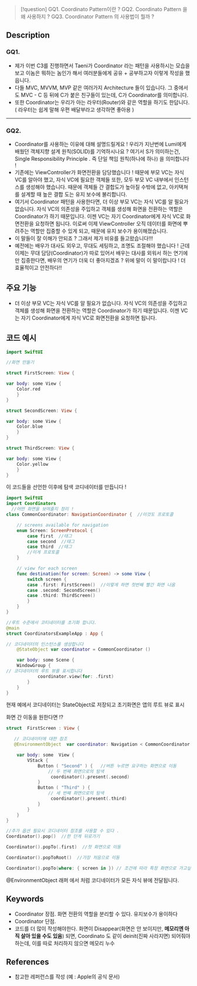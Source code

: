 > [!question] 
> GQ1. Coordinato Pattern이란 ? 
> GQ2. Coordinato Pattern 을 왜 사용하지 ? 
> GQ3. Coordinator Pattern 의 사용법이 뭘까 ?

## Description

### GQ1.

- 제가 이번 C3를 진행하면서 Taeni가 Coordinator 라는 패턴을 사용하시는 모습을 보고 이놈은 뭐하는 놈인가 해서 여러분들에게 공유 + 공부하고자 이렇게 작성을 했읍니다.
- 다들 MVC, MVVM, MVP 같은 여러가지 Architecture 들이 있습니다. 그 중에서도 MVC - C 등 뒤에 C가 붙은 친구들이 있는데, C가 Coordinator를 의미합니다.
- 또한 Coordinator는 우리가 아는 라우터(Router)와 같은 역할을 하기도 한답니다. ( 라우터는 쉽게 말해 우편 배달부라고 생각하면 좋아용 )

---

### GQ2.

- Coordinator를 사용하는 이유에 대해 설명드릴게요 ! 우리가 지난번에 Lumi에게 배웠던 객체지향 설계 원칙(SOLID)를 기억하시나요 ? 여기서 S가 의미하는건, Single Responsibility Principle . 즉 단일 책임 원칙(하나에 하나) 을 의미합니다 !
- 기존에는 ViewController가 화면전환을 담당했습니다 ! 때문에 부모 VC는 자식 VC를 알아야 했고, 자식 VC에 필요한 객체들 또한, 모두 부모 VC 내부에서 인스턴스를 생성해야 했습니다. 때문에 객체들 간 결합도가 높아질 수밖에 없고, 아키택쳐를 설계할 때 높은 결합 도는 유지 보수에 불리합니다.
- 여기서 Coordinator 패턴을 사용한다면, 더 이상 부모 VC는 자식 VC를 알 필요가 없습니다. 자식 VC의 의존성을 주입하고 객체를 생성해 화면을 전환하는 역할은 Coordinator가 하기 때문입니다. 이젠 VC는 자기 Coordinator에게 자식 VC로 화면전환을 요청하면 됩니다. 이로써 이제 ViewController 오직 데이터를 화면에 뿌려주는 역할만 집중할 수 있게 되고, 때문에 유지 보수가 용이해졌습니다.
- 이 말들이 잘 이해가 안되죠 ? 그래서 제가 비유를 들고왔습니다!!!
- 예전에는 배우가 대사도 외우고, 무대도 세팅하고, 조명도 조절해야 했습니다 ! 근데 이제는 무대 담당(Coordinator)가 따로 있어서 배우는 대사를 외워서 하는 연기에만 집중한다면, 배우의 연기가 더욱 더 좋아지겠죠 ? 위에 말이 이 말이랍니다 ! 더 효율적이고 안전하다!!

## 주요 기능

- 더 이상 부모 VC는 자식 VC를 알 필요가 없습니다. 자식 VC의 의존성을 주입하고 객체를 생성해 화면을 전환하는 역할은 Coordinator가 하기 때문입니다. 이젠 VC는 자기 Coordinator에게 자식 VC로 화면전환을 요청하면 됩니다.

## 코드 예시

```swift
import SwiftUI

//화면 만들기

struct FirstScreen: View {

var body: some View {
	Color.red
	}
}

struct SecondScreen: View {

var body: some View {
	Color.blue
	}
}

struct ThirdScreen: View {

var body: some View {
	Color.yellow
	}
}

```

이 코드들을 선언한 이후에 탐색 코디네이터를 만듭니다 !

```swift
import SwiftUI
import Coordinators
  //어떤 화면을 보여줄지 정리 !
class CommonCoordinator: NavigationCoordinator {  //이것도 프로토콜

    // screens available for navigation
    enum Screen: ScreenProtocol {
        case first  //태그
        case second  //태그
        case third  //태그
        //이게 프로토콜
    }

    // view for each screen
    func destination(for screen: Screen) -> some View {
        switch screen {
        case .first: FirstScreen()  //이렇게 하면 첫번째 빨간 화면 나옴
        case .second: SecondScreen()
        case .third: ThirdScreen()
        }
    }
}

```

```swift
//루트 수준에서 코티네이터를 초기화 합니다.
@main
struct CoordinatorsExampleApp : App {

// 코디네이터의 인스턴스를 생성합니다
	@StateObject var coordinator = CommonCoordinator ()

	var body: some Scene {
	WindowGroup {
// 코디네이터의 루트 뷰를 표시합니다
			coordinator.view(for: .first)
		}
	}
}

```

현재 예에서 코디네이터는 StateObject로 저장되고 초기화면은 앱의 루트 뷰로 표시

화면 간 이동을 원한다면 !?

```swift
struct  FirstScreen : View {

   // 코디네이터에 대한 참조
   @EnvironmentObject  var coordinator: Navigation < CommonCoordinator >

    var body: some  View {
        VStack {
            Button ( "Second" ) {   //버튼 누르면 요구하는 화면으로 이동
                // 두 번째 화면으로의 탐색
                 coordinator().present(.second)
            }
            Button ( "Third" ) {
                // 세 번째 화면으로의 탐색
                 coordinator().present(.third)
            }
        }
    }
}

```

```swift
//추가 옵션 필요시 코디네이터 참조를 사용할 수 있다 .
Coordinator().pop()  //한 단계 뒤로가기

Coordinator().popTo(.first)  //첫 화면으로 이동

Coordinator().popToRoot()  //가장 처음으로 이동

Coordinator().popTo(where: { screen in }) // 조건에 따라 특정 화면으로 가고싶을 때 !

```

@EnvironmentObject 래퍼 에서 처럼 코디네이터가 모든 자식 뷰에 전달됩니다.

## Keywords

- Coordinator 장점. 화면 전환의 역할을 분리할 수 있다. 유지보수가 용이하다
- Coordinator 단점.
- 코드를 더 많이 작성해야한다. 화면이 Disappear(화면은 안 보이지만, **메모리엔 아직 살아 있을 수도 있음**) 되면, Coordinato 도 같이 deinit(진짜 사라지면) 되어줘야 하는데, 이를 따로 처리하지 않으면 메모리 누수

## References

- 참고한 레퍼런스를 작성 (예 : Apple의 공식 문서)